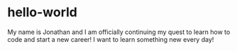 # hello-world

My name is Jonathan and I am officially continuing my quest to learn how to code and start a new career!
I want to learn something new every day!
